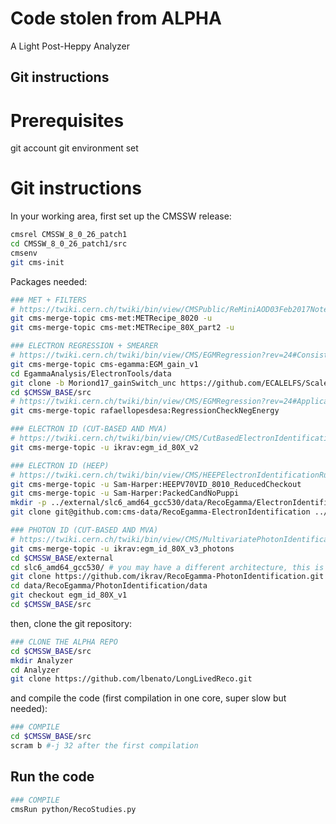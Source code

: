 # Code stolen from ALPHA
A Light Post-Heppy Analyzer

## Git instructions
# Prerequisites
git account
git environment set

# Git instructions
In your working area, first set up the CMSSW release:
```bash
cmsrel CMSSW_8_0_26_patch1
cd CMSSW_8_0_26_patch1/src
cmsenv
git cms-init
```

Packages needed:
```bash
### MET + FILTERS
# https://twiki.cern.ch/twiki/bin/view/CMSPublic/ReMiniAOD03Feb2017Notes?rev=19#MET_Recipes
git cms-merge-topic cms-met:METRecipe_8020 -u
git cms-merge-topic cms-met:METRecipe_80X_part2 -u

### ELECTRON REGRESSION + SMEARER
# https://twiki.cern.ch/twiki/bin/view/CMS/EGMRegression?rev=24#Consistent_EGMSmearer
git cms-merge-topic cms-egamma:EGM_gain_v1
cd EgammaAnalysis/ElectronTools/data
git clone -b Moriond17_gainSwitch_unc https://github.com/ECALELFS/ScalesSmearings.git
cd $CMSSW_BASE/src
# https://twiki.cern.ch/twiki/bin/view/CMS/EGMRegression?rev=24#Application_of_regression_outsid
git cms-merge-topic rafaellopesdesa:RegressionCheckNegEnergy

### ELECTRON ID (CUT-BASED AND MVA)
# https://twiki.cern.ch/twiki/bin/view/CMS/CutBasedElectronIdentificationRun2?rev=41#Recipe_for_regular_users_for_8_0
git cms-merge-topic -u ikrav:egm_id_80X_v2

### ELECTRON ID (HEEP)
# https://twiki.cern.ch/twiki/bin/view/CMS/HEEPElectronIdentificationRun2?rev=27#Instructions_to_checkout_HEEPV70
git cms-merge-topic -u Sam-Harper:HEEPV70VID_8010_ReducedCheckout 
git cms-merge-topic -u Sam-Harper:PackedCandNoPuppi 
mkdir -p ../external/slc6_amd64_gcc530/data/RecoEgamma/ElectronIdentification/ 
git clone git@github.com:cms-data/RecoEgamma-ElectronIdentification ../external/slc6_amd64_gcc530/data/RecoEgamma/ElectronIdentification/data 

### PHOTON ID (CUT-BASED AND MVA)
# https://twiki.cern.ch/twiki/bin/view/CMS/MultivariatePhotonIdentificationRun2?rev=22#Recipes_for_regular_users
git cms-merge-topic -u ikrav:egm_id_80X_v3_photons
cd $CMSSW_BASE/external
cd slc6_amd64_gcc530/ # you may have a different architecture, this is just one example from lxplus
git clone https://github.com/ikrav/RecoEgamma-PhotonIdentification.git data/RecoEgamma/PhotonIdentification/data
cd data/RecoEgamma/PhotonIdentification/data
git checkout egm_id_80X_v1
cd $CMSSW_BASE/src
```

then, clone the git repository:
```bash
### CLONE THE ALPHA REPO
cd $CMSSW_BASE/src
mkdir Analyzer
cd Analyzer
git clone https://github.com/lbenato/LongLivedReco.git
```

and compile the code (first compilation in one core, super slow but needed):
```bash
### COMPILE
cd $CMSSW_BASE/src
scram b #-j 32 after the first compilation
```

## Run the code
```bash
### COMPILE
cmsRun python/RecoStudies.py
```

